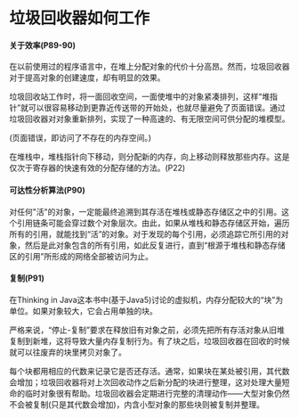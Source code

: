 # 垃圾回收器如何工作

#### 关于效率\(P89-90\)

在以前使用过的程序语言中，在堆上分配对象的代价十分高昂。然而，垃圾回收器对于提高对象的创建速度，却有明显的效果。

垃圾回收站工作时，将一面回收空间，一面使堆中的对象紧凑排列，这样“堆指针”就可以很容易移动到更靠近传送带的开始处，也就尽量避免了页面错误。通过垃圾回收器对对象重新排列，实现了一种高速的、有无限空间可供分配的堆模型。

\(页面错误，即访问了不存在的内存空间。\)

在堆栈中，堆栈指针向下移动，则分配新的内存，向上移动则释放那些内存。这是仅次于寄存器的快速有效的分配存储的方法。\(P22\)

#### 可达性分析算法\(P90\)

对任何"活"的对象，一定能最终追溯到其存活在堆栈或静态存储区之中的引用。这个引用链条可能会穿过数个对象层次。由此，如果从堆栈和静态存储区开始，遍历所有的引用，就能找到“活”的对象。对于发现的每个引用，必须追踪它所引用的对象，然后是此对象包含的所有引用，如此反复进行，直到“根源于堆栈和静态存储区的引用”所形成的网络全部被访问为止。

#### 复制\(P91\)

在Thinking in Java这本书中\(基于Java5\)讨论的虚拟机，内存分配较大的“块”为单位。如果对象较大，它会占用单独的块。

严格来说，“停止-复制”要求在释放旧有对象之前，必须先把所有存活对象从旧堆复制到新堆，这将导致大量内存复制行为。有了块之后，垃圾回收器在回收的时候就可以往废弃的块里拷贝对象了。

每个块都用相应的代数来记录它是否还存活。通常，如果块在某处被引用，其代数会增加；垃圾回收器将对上次回收动作之后新分配的块进行整理，这对处理大量短命的临时对象很有帮助。垃圾回收器会定期进行完整的清理动作——大型对象仍然不会被复制\(只是其代数会增加\)，内含小型对象的那些块则被复制并整理。

